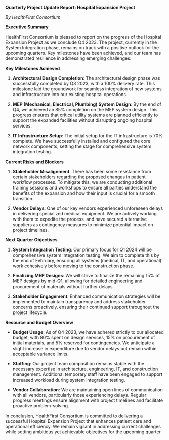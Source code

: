 **Quarterly Project Update Report: Hospital Expansion Project**

*By HealthFirst Consortium*

**Executive Summary**

HealthFirst Consortium is pleased to report on the progress of the Hospital Expansion Project as we conclude Q4 2023. The project, currently in the System Integration phase, remains on track with a positive outlook for the upcoming quarters. Key milestones have been achieved, and our team has demonstrated resilience in addressing emerging challenges.

**Key Milestones Achieved**

1. **Architectural Design Completion**: The architectural design phase was successfully completed by Q3 2023, with a 100% delivery rate. This milestone laid the groundwork for seamless integration of new systems and infrastructure into our existing hospital operations.

2. **MEP (Mechanical, Electrical, Plumbing) System Design**: By the end of Q4, we achieved an 85% completion on the MEP system design. This progress ensures that critical utility systems are planned efficiently to support the expanded facilities without disrupting ongoing hospital services.

3. **IT Infrastructure Setup**: The initial setup for the IT infrastructure is 70% complete. We have successfully installed and configured the core network components, setting the stage for comprehensive system integration testing.

**Current Risks and Blockers**

1. **Stakeholder Misalignment**: There has been some resistance from certain stakeholders regarding the proposed changes in patient workflow processes. To mitigate this, we are conducting additional training sessions and workshops to ensure all parties understand the benefits of the expansion and how their input is crucial for a smooth transition.

2. **Vendor Delays**: One of our key vendors experienced unforeseen delays in delivering specialized medical equipment. We are actively working with them to expedite the process, and have secured alternative suppliers as contingency measures to minimize potential impact on project timelines.

**Next Quarter Objectives**

1. **System Integration Testing**: Our primary focus for Q1 2024 will be comprehensive system integration testing. We aim to complete this by the end of February, ensuring all systems (medical, IT, and operational) work cohesively before moving to the construction phase.

2. **Finalizing MEP Designs**: We will strive to finalize the remaining 15% of MEP designs by mid-Q1, allowing for detailed engineering and procurement of materials without further delays.

3. **Stakeholder Engagement**: Enhanced communication strategies will be implemented to maintain transparency and address stakeholder concerns proactively, ensuring their continued support throughout the project lifecycle.

**Resource and Budget Overview**

- **Budget Usage**: As of Q4 2023, we have adhered strictly to our allocated budget, with 80% spent on design services, 15% on procurement of initial materials, and 5% reserved for contingencies. We anticipate a slight increase in expenditure due to vendor delays but remain within acceptable variance limits.

- **Staffing**: Our project team composition remains stable with the necessary expertise in architecture, engineering, IT, and construction management. Additional temporary staff have been engaged to support increased workload during system integration testing.

- **Vendor Collaboration**: We are maintaining open lines of communication with all vendors, particularly those experiencing delays. Regular progress meetings ensure alignment with project timelines and facilitate proactive problem-solving.

In conclusion, HealthFirst Consortium is committed to delivering a successful Hospital Expansion Project that enhances patient care and operational efficiency. We remain vigilant in addressing current challenges while setting ambitious yet achievable objectives for the upcoming quarter.